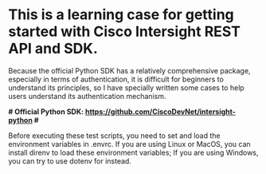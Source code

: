 # This is a learning case for getting started with Cisco Intersight REST API and SDK.

Because the official Python SDK has a relatively comprehensive package, especially in terms of authentication, it is difficult for beginners to understand its principles, so I have specially written some cases to help users understand its authentication mechanism.

__# Official Python SDK: https://github.com/CiscoDevNet/intersight-python #__

Before executing these test scripts, you need to set and load the environment variables in .envrc. 
If you are using Linux or MacOS, you can install direnv to load these environment variables; 
If you are using Windows, you can try to use dotenv for instead.